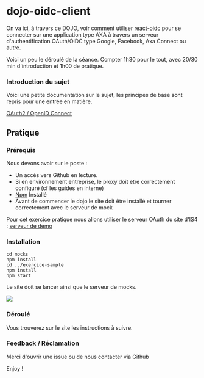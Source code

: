 # dojo-oidc-client

On va ici, à travers ce DOJO, voir comment utiliser [react-oidc](https://github.com/AxaGuilDEv/react-oidc) pour se connecter sur une application type AXA à travers un serveur d'authentification OAuth/OIDC type Google, Facebook, Axa Connect ou autre.

Voici un peu le déroulé de la séance. Compter 1h30 pour le tout, avec 20/30 min d'introduction et 1h00 de pratique.

### Introduction du sujet

Voici une petite documentation sur le sujet, les principes de base sont repris pour une entrée en matière.

[OAuth2 / OpenID Connect](introduction/README.md)

## Pratique

### Prérequis

Nous devons avoir sur le poste :

- Un accès vers Github en lecture.
- Si en environnement entreprise, le proxy doit etre correctement configuré (cf les guides en interne)
- [Npm](https://www.npmjs.com/get-npm) Installé
- Avant de commencer le dojo le site doit être installé et tourner correctement avec le serveur de mock

Pour cet exercice pratique nous allons utiliser le serveur OAuth du site d'IS4 : [serveur de démo](https://demo.identityserver.io/)

### Installation

```
cd mocks
npm install
cd ../exercice-sample
npm install
npm start
```

Le site doit se lancer ainsi que le serveur de mocks.

![](./assets/images/oidc-hybrid.png)

### Déroulé

Vous trouverez sur le site les instructions à suivre.

### Feedback / Réclamation

Merci d'ouvrir une issue ou de nous contacter via Github

Enjoy !
